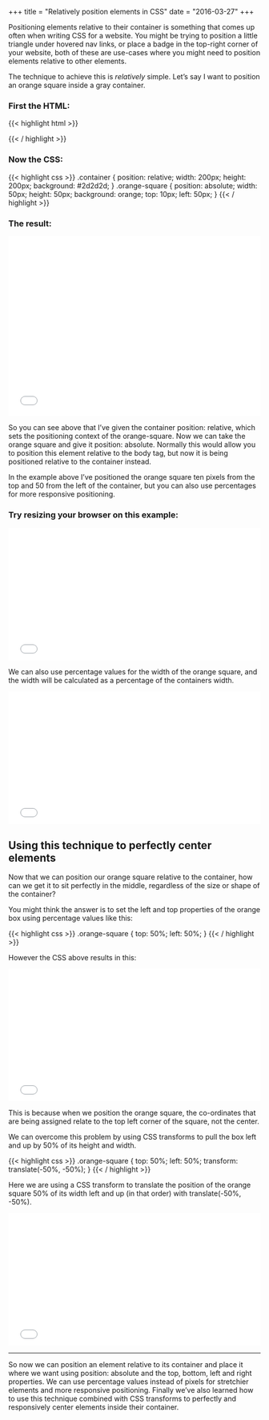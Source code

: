 +++
title = "Relatively position elements in CSS"
date = "2016-03-27"
+++

Positioning elements relative to their container is something that comes up often when writing CSS for a website. You might be trying to position a little triangle under hovered nav links, or place a badge in the top-right corner of your website, both of these are use-cases where you might need to position elements relative to other elements.

The technique to achieve this is _relatively_ simple. Let’s say I want to position an orange square inside a gray container.

### First the HTML:
{{< highlight html >}}
<div class="container">
  <div class="orange-square"></div>
</div>
{{< / highlight >}}

### Now the CSS:
{{< highlight css >}}
.container {
  position: relative;
  width: 200px;
  height: 200px;
  background: #2d2d2d;
}
.orange-square {
  position: absolute;
  width: 50px;
  height: 50px;
  background: orange;
  top: 10px;
  left: 50px;
}
{{< / highlight >}}

### The result:

<iframe height='359' scrolling='no' title='Positioning elements 1' src='//codepen.io/aaahollister/embed/YqQLLz/?height=359&theme-id=dark&default-tab=css,result&embed-version=2' frameborder='no' allowtransparency='true' allowfullscreen='true' style='width: 100%;'>See the Pen <a href='https://codepen.io/aaahollister/pen/YqQLLz/'>Positioning elements 1</a> by Adam Hollister (<a href='https://codepen.io/aaahollister'>@aaahollister</a>) on <a href='https://codepen.io'>CodePen</a>.
</iframe>

So you can see above that I’ve given the container position: relative, which sets the positioning context of the orange-square. Now we can take the orange square and give it position: absolute. Normally this would allow you to position this element relative to the body tag, but now it is being positioned relative to the container instead.

In the example above I’ve positioned the orange square ten pixels from the top and 50 from the left of the container, but you can also use percentages for more responsive positioning.

### Try resizing your browser on this example:

<iframe height='265' scrolling='no' title='Positioning elements 2' src='//codepen.io/aaahollister/embed/pywVYV/?height=265&theme-id=dark&default-tab=css,result&embed-version=2' frameborder='no' allowtransparency='true' allowfullscreen='true' style='width: 100%;'>See the Pen <a href='https://codepen.io/aaahollister/pen/pywVYV/'>Positioning elements 2</a> by Adam Hollister (<a href='https://codepen.io/aaahollister'>@aaahollister</a>) on <a href='https://codepen.io'>CodePen</a>.
</iframe>

We can also use percentage values for the width of the orange square, and the width will be calculated as a percentage of the containers width.

<iframe height='265' scrolling='no' title='Positioning elements 4' src='//codepen.io/aaahollister/embed/vGZjqG/?height=265&theme-id=dark&default-tab=css,result&embed-version=2' frameborder='no' allowtransparency='true' allowfullscreen='true' style='width: 100%;'>See the Pen <a href='https://codepen.io/aaahollister/pen/vGZjqG/'>Positioning elements 4</a> by Adam Hollister (<a href='https://codepen.io/aaahollister'>@aaahollister</a>) on <a href='https://codepen.io'>CodePen</a>.
</iframe>

## Using this technique to perfectly center elements

Now that we can position our orange square relative to the container, how can we get it to sit perfectly in the middle, regardless of the size or shape of the container?

You might think the answer is to set the left and top properties of the orange box using percentage values like this:

{{< highlight css >}}
.orange-square {
  top: 50%;
  left: 50%;
}
{{< / highlight >}}

However the CSS above results in this:

<iframe height='265' scrolling='no' title='Positioning elements 3' src='//codepen.io/aaahollister/embed/vGZjwL/?height=265&theme-id=dark&default-tab=css,result&embed-version=2' frameborder='no' allowtransparency='true' allowfullscreen='true' style='width: 100%;'>See the Pen <a href='https://codepen.io/aaahollister/pen/vGZjwL/'>Positioning elements 3</a> by Adam Hollister (<a href='https://codepen.io/aaahollister'>@aaahollister</a>) on <a href='https://codepen.io'>CodePen</a>.
</iframe>

This is because when we position the orange square, the co-ordinates that are being assigned relate to the top left corner of the square, not the center.

We can overcome this problem by using CSS transforms to pull the box left and up by 50% of its height and width.

{{< highlight css >}}
.orange-square {
  top: 50%;
  left: 50%;
  transform: translate(-50%, -50%);
}
{{< / highlight >}}

Here we are using a CSS transform to translate the position of the orange square 50% of its width left and up (in that order) with translate(-50%, -50%).

<iframe height='265' scrolling='no' title='Positioning elements 5' src='//codepen.io/aaahollister/embed/BKZVyd/?height=265&theme-id=dark&default-tab=css,result&embed-version=2' frameborder='no' allowtransparency='true' allowfullscreen='true' style='width: 100%;'>See the Pen <a href='https://codepen.io/aaahollister/pen/BKZVyd/'>Positioning elements 5</a> by Adam Hollister (<a href='https://codepen.io/aaahollister'>@aaahollister</a>) on <a href='https://codepen.io'>CodePen</a>.
</iframe>

---

So now we can position an element relative to its container and place it where we want using position: absolute and the top, bottom, left and right properties. We can use percentage values instead of pixels for stretchier elements and more responsive positioning. Finally we’ve also learned how to use this technique combined with CSS transforms to perfectly and responsively center elements inside their container.
